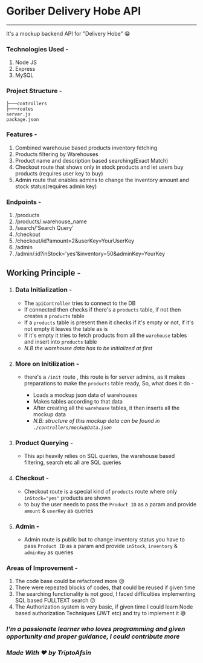 # Goriber Delivery Hobe API
--------------
It's a mockup backend API for "Delivery Hobe" 😁
### Technologies Used -
1. Node JS
2. Express
3. MySQL

### Project Structure -
```
├───controllers
├───routes
server.js
package.json
```

### Features - 
1. Combined warehouse based products inventory fetching
2. Products filtering by Warehouses
3. Product name and description based searching(Exact Match)
4. Checkout route that shows only in stock products and let users buy products (requires user key to buy)
5. Admin route that enables admins to change the inventory amount and stock status(requires admin key)


### Endpoints - 
1. /products
2. /products/:warehouse_name
3. /search/'Search Query'
4. /checkout
5. /checkout/id?amount=2&userKey=YourUserKey
6. /admin
7. /admin/:id?inStock='yes'&inventory=50&adminKey=YourKey


## Working Principle - 
1. ### Data Initialization - 
    - The ```apiController``` tries to connect to the DB
    - If connected then checks if there's a ```products``` table, if not then creates a ```products``` table
    - If a ```products``` table is present then it checks if it's empty or not, if it's not empty it leaves the table as is
    - If it's empty it tries to fetch products from all the ```warehouse``` tables and insert into ```products``` table
    - *N.B the warehouse data has to be initialized at first*
2. ### More on Initilization - 
    - there's a ```/init``` route , this route is for server admins, as it makes preparations to make the ```products``` table ready, So, what does it do - 

        - Loads a mockup json data of warehouses 
        - Makes tables according to that data
        - After creating all the ```warehouse``` tables, it then inserts all the mockup data
        - *N.B: structure of this mockup data can be found in ```./controllers/mockupData.json```*   
3. ### Product Querying - 
    - This api heavily relies on SQL queries, the warehouse based filtering, search etc all are SQL queries
4. ### Checkout - 
    - Checkout route is a special kind of ```products``` route where only ```inStock="yes"``` products are shown 
    - to buy the user needs to pass the ```Product ID``` as a param and provide ```amount``` & ```userKey``` as queries
5. ### Admin - 
    - Admin route is public but to change inventory status you have to pass ```Product ID``` as a param and provide ```inStock```, ```inventory``` & ```adminKey``` as queries

### Areas of Improvement - 
1. The code base could be refactored more 😥
2. There were repeated blocks of codes, that could be reused if given time
3. The searching functionality is not good, I faced difficulties implementing SQL based FULLTEXT search 😖
4. The Authorization system is very basic, if given time I could learn Node based authorization Techniques (JWT etc) and try to implement it 😅


### *I'm a passionate learner who loves programming and given opportunity and proper guidance, I could contribute more*

### *Made With ♥ by TriptoAfsin*